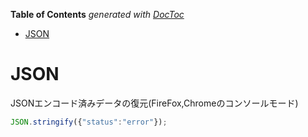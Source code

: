 <!-- START doctoc generated TOC please keep comment here to allow auto update -->
<!-- DON'T EDIT THIS SECTION, INSTEAD RE-RUN doctoc TO UPDATE -->
**Table of Contents**  *generated with [DocToc](https://github.com/thlorenz/doctoc)*

- [JSON](#json)

<!-- END doctoc generated TOC please keep comment here to allow auto update -->

JSON
===

JSONエンコード済みデータの復元(FireFox,Chromeのコンソールモード)
```javascript
JSON.stringify({"status":"error"});

```

